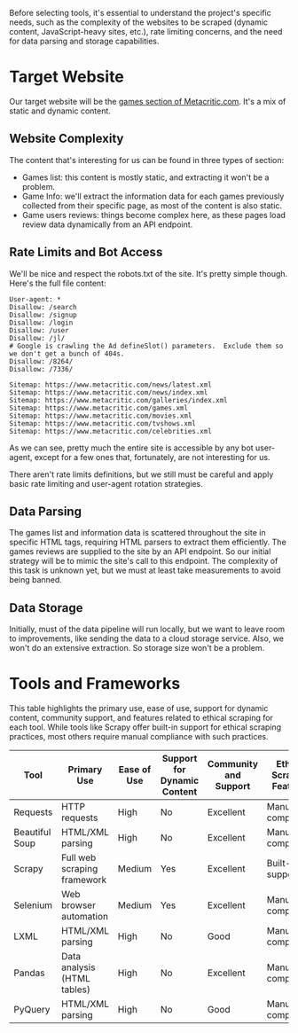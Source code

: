 Before selecting tools, it's essential to understand the project's specific needs, such as the complexity of the websites to be scraped (dynamic content, JavaScript-heavy sites, etc.), rate limiting concerns, and the need for data parsing and storage capabilities.

# Target Website
Our target website will be the [games section of Metacritic.com](https://www.metacritic.com/game/). It's a mix of static and dynamic content.

## Website Complexity
The content that's interesting for us can be found in three types of section:
- Games list: this content is mostly static, and extracting it won't be a problem.
- Game Info: we'll extract the information data for each games previously collected from their specific page, as most of the content is also static.
- Game users reviews: things become complex here, as these pages load review data dynamically from an API endpoint.

## Rate Limits and Bot Access
We'll be nice and respect the robots.txt of the site. It's pretty simple though. Here's the full file content:

```
User-agent: *
Disallow: /search
Disallow: /signup
Disallow: /login
Disallow: /user
Disallow: /jl/
# Google is crawling the Ad defineSlot() parameters.  Exclude them so we don't get a bunch of 404s.
Disallow: /8264/
Disallow: /7336/

Sitemap: https://www.metacritic.com/news/latest.xml
Sitemap: https://www.metacritic.com/news/index.xml
Sitemap: https://www.metacritic.com/galleries/index.xml
Sitemap: https://www.metacritic.com/games.xml
Sitemap: https://www.metacritic.com/movies.xml
Sitemap: https://www.metacritic.com/tvshows.xml
Sitemap: https://www.metacritic.com/celebrities.xml
```
As we can see, pretty much the entire site is accessible by any bot user-agent, except for a few ones that, fortunately, are not interesting for us.

There aren't rate limits definitions, but we still must be careful and apply basic rate limiting and user-agent rotation strategies.

## Data Parsing
The games list and information data is scattered throughout the site in specific HTML tags, requiring HTML parsers to extract them efficiently.
The games reviews are supplied to the site by an API endpoint. So our initial strategy will be to mimic the site's call to this endpoint. The complexity of this task is unknown yet, but we must at least take measurements to avoid being banned.

## Data Storage
Initially, must of the data pipeline will run locally, but we want to leave room to improvements, like sending the data to a cloud storage service.
Also, we won't do an extensive extraction. So storage size won't be a problem.

# Tools and Frameworks
This table highlights the primary use, ease of use, support for dynamic content, community support, and features related to ethical scraping for each tool. While tools like Scrapy offer built-in support for ethical scraping practices, most others require manual compliance with such practices.

| Tool            | Primary Use                    | Ease of Use | Support for Dynamic Content | Community and Support | Ethical Scraping Features |
|-----------------|--------------------------------|-------------|-----------------------------|-----------------------|---------------------------|
| Requests        | HTTP requests                  | High        | No                          | Excellent             | Manual compliance         |
| Beautiful Soup  | HTML/XML parsing               | High        | No                          | Excellent             | Manual compliance         |
| Scrapy          | Full web scraping framework    | Medium      | Yes                         | Excellent             | Built-in support          |
| Selenium        | Web browser automation         | Medium      | Yes                         | Excellent             | Manual compliance         |
| LXML            | HTML/XML parsing               | High        | No                          | Good                  | Manual compliance         |
| Pandas          | Data analysis (HTML tables)    | High        | No                          | Excellent             | Manual compliance         |
| PyQuery         | HTML/XML parsing               | High        | No                          | Good                  | Manual compliance         |

